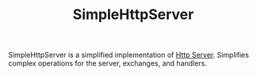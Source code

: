 ---
layout: folder
title: SimpleHttpServer
body: |
    SimpleHttpServer is a simplified implementation of <a href="https://docs.oracle.com/en/java/javase/11/docs/api/jdk.httpserver/com/sun/net/httpserver/package-summary.html">Http Server</a>. Simplifies complex operations for the server, exchanges, and handlers.
---